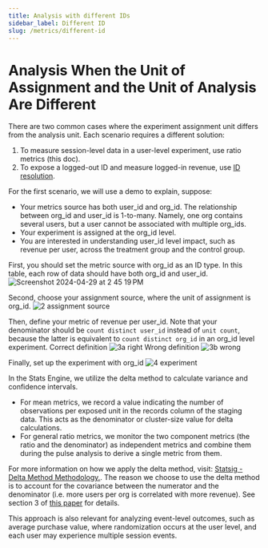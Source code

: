 ```yaml
---
title: Analysis with different IDs
sidebar_label: Different ID
slug: /metrics/different-id
---
```


# Analysis When the Unit of Assignment and the Unit of Analysis Are Different

There are two common cases where the experiment assignment unit differs from the analysis unit. Each scenario requires a different solution:
1. To measure session-level data in a user-level experiment, use ratio metrics (this doc).
2. To expose a logged-out ID and measure logged-in revenue, use [ID resolution](https://docs.statsig.com/statsig-warehouse-native/features/id-resolution).

 
For the first scenario, we will use a demo to explain, suppose: 
- Your metrics source has both user_id and org_id. The relationship between org_id and user_id is 1-to-many. Namely, one org contains several users, but a user cannot be associated with multiple org_ids.
- Your experiment is assigned at the org_id level.
- You are interested in understanding user_id level impact, such as revenue per user, across the treatment group and the control group.


First, you should set the metric source with org_id as an ID type. In this table, each row of data should have both org_id and user_id.
![Screenshot 2024-04-29 at 2 45 19 PM](https://github.com/statsig-io/docs/assets/139815787/30b454ad-9227-4407-a2dc-d574d1b8a055)


Second, choose your assignment source, where the unit of assignment is org_id.
![2 assignment source](https://github.com/statsig-io/docs/assets/139815787/82edd221-990a-47ed-89f6-9d0668372fe8)


Then, define your metric of revenue per user_id. Note that your denominator should be `count distinct user_id` instead of `unit count`, because the latter is equivalent to `count distinct org_id` in an org_id level experiment.
Correct definition
![3a right](https://github.com/statsig-io/docs/assets/139815787/ca4c9076-28e1-4cf8-8aa1-2127def7d771)
Wrong definition
![3b wrong](https://github.com/statsig-io/docs/assets/139815787/7d81e5f7-20b0-440c-a4d8-1281f93c1ece)


Finally, set up the experiment with org_id
![4 experiment](https://github.com/statsig-io/docs/assets/139815787/02f9c6bb-0b32-4caf-a529-5bacc2a56d44)

  
In the Stats Engine, we utilize the delta method to calculate variance and confidence intervals.
- For mean metrics, we record a value indicating the number of observations per exposed unit in the records column of the staging data. This acts as the denominator or cluster-size value for delta calculations.
- For general ratio metrics, we monitor the two component metrics (the ratio and the denominator) as independent metrics and combine them during the pulse analysis to derive a single metric from them.

For more information on how we apply the delta method, visit: [Statsig - Delta Method Methodology.](https://docs.statsig.com/stats-engine/methodologies/delta-method). The reason we choose to use the delta method is to account for the covariance between the numerator and the denominator (i.e. more users per org is correlated with more revenue). See section 3 of [this paper](https://alexdeng.github.io/public/files/kdd2018-dm.pdf) for details. 

This approach is also relevant for analyzing event-level outcomes, such as average purchase value, where randomization occurs at the user level, and each user may experience multiple session events.
